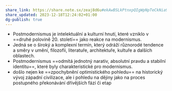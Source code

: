 ```yaml
---
share_link: https://share.note.sx/zeaj8d6u#ekAwBSLkPtnxpQIgWpNpTeCkNia9I8EmR1WfKORLvKo
share_updated: 2023-12-18T12:24:02+01:00
dg-publish: true
---
```

- Postmodernismus je intelektuální a kulturní hnutí, které vzniklo v ==druhé polovině 20. století== jako reakce na modernismus. 
- Jedná se o široký a komplexní termín, který odráží různorodé tendence a směry v umění, filozofii, literatuře, architektuře, kultuře a dalších oblastech. 
- Postmodernismus ==odmítá jednotný narativ, absolutní pravdu a stabilní identitu==, které byly charakteristické pro modernismus.
- došlo nejen ke ==zpochybnění optimistického pohledu== na historický vývoj západní civilizace, ale i pohledu na dějiny jako na proces postupného překonávání dřívějších fází či etap